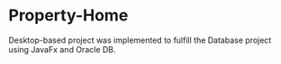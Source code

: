 ﻿# Property-Home
Desktop-based project was implemented to fulfill the Database project using JavaFx and Oracle DB.
